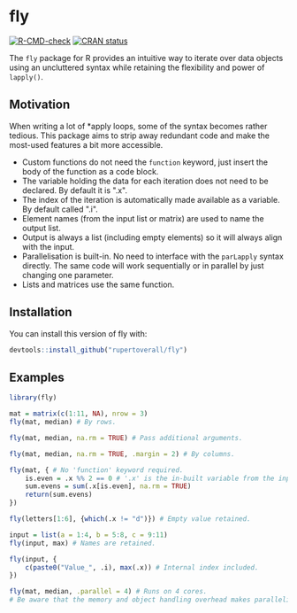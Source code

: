 # fly

<!-- badges: start -->
[![R-CMD-check](https://github.com/rupertoverall/fly/actions/workflows/R-CMD-check.yaml/badge.svg)](https://github.com/rupertoverall/fly/actions/workflows/R-CMD-check.yaml)
[![CRAN status](https://www.r-pkg.org/badges/version/fly)](https://CRAN.R-project.org/package=fly)
<!-- badges: end -->

The `fly` package for R provides an intuitive way to iterate over data objects using an uncluttered syntax while retaining the flexibility and power of `lapply()`. 

## Motivation

When writing a lot of *apply loops, some of the syntax becomes rather tedious. This package aims to strip away redundant code and make the most-used features a bit more accessible.
 -  Custom functions do not need the `function` keyword, just insert the body of the function as a code block.
 -  The variable holding the data for each iteration does not need to be declared. By default it is ".x".
 -  The index of the iteration is automatically made available as a variable. By default called ".i".
 -  Element names (from the input list or matrix) are used to name the output list.
 -  Output is always a list (including empty elements) so it will always align with the input.
 -  Parallelisation is built-in. No need to interface with the `parLapply` syntax directly. The same code will work sequentially or in parallel by just changing one parameter.
 - Lists and matrices use the same function.

## Installation

You can install this version of fly with:

```r
devtools::install_github("rupertoverall/fly")
```

## Examples

```r
library(fly)

mat = matrix(c(1:11, NA), nrow = 3)
fly(mat, median) # By rows.

fly(mat, median, na.rm = TRUE) # Pass additional arguments.

fly(mat, median, na.rm = TRUE, .margin = 2) # By columns.

fly(mat, { # No 'function' keyword required.
	is.even = .x %% 2 == 0 # '.x' is the in-built variable from the input (in this example, a row of the matrix)
	sum.evens = sum(.x[is.even], na.rm = TRUE)
	return(sum.evens)
})

fly(letters[1:6], {which(.x != "d")}) # Empty value retained.

input = list(a = 1:4, b = 5:8, c = 9:11)
fly(input, max) # Names are retained.

fly(input, {
	c(paste0("Value_", .i), max(.x)) # Internal index included.
})

fly(mat, median, .parallel = 4) # Runs on 4 cores. 
# Be aware that the memory and object handling overhead makes parallelisation only worthwhile for very compute-intensive functions.

```

